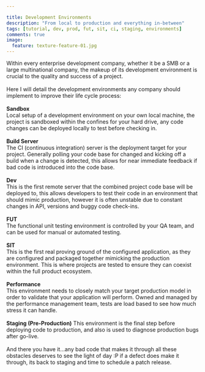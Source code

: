 ```yaml
---

title: Development Environments
description: "From local to production and everything in-between"
tags: [tutorial, dev, prod, fut, sit, ci, staging, environments]
comments: true
image:
  feature: texture-feature-01.jpg
---
```


Within every enterprise development company, whether it be a SMB or a large multinational company, the makeup of its development environment is crucial to the quality and success of a project.<br><br>
Here I will detail the development environments any company should implement to improve their life cycle process:<br><br>
**Sandbox**  
Local setup of a development environment on your own local machine, the project is sandboxed within the confines for your hard drive, any code changes can be deployed locally to test before checking in.<br><br>
**Build Server**  
The CI (continuous integration) server is the deployment target for your project. Generally polling your code base for changed and kicking off a build when a change is detected, this allows for near immediate feedback if bad code is introduced into the code base.<br><br>
**Dev**  
This is the first remote server that the combined project code base will be deployed to, this allows developers to test their code in an environment that should mimic production, however it is often unstable due to constant changes in API, versions and buggy code check-ins.<br><br>
**FUT**  
The functional unit testing environment is controlled by your QA team, and can be used for manual or automated testing.<br><br>
**SIT**  
This is the first real proving ground of the configured application, as they are configured and packaged together mimicking the production environment. This is where projects are tested to ensure they can coexist within the full product ecosystem.<br><br>
**Performance**  
This environment needs to closely match your target production model in order to validate that your application will perform. Owned and managed by the performance management team, tests are load based to see how much stress it can handle.<br><br>
**Staging (Pre-Production)**
This environment is the final step before deploying code to production, and also is used to diagnose production bugs after go-live.<br><br>
And there you have it…any bad code that makes it through all these obstacles deserves to see the light of day :P if a defect does make it through, its back to staging and time to schedule a patch release.